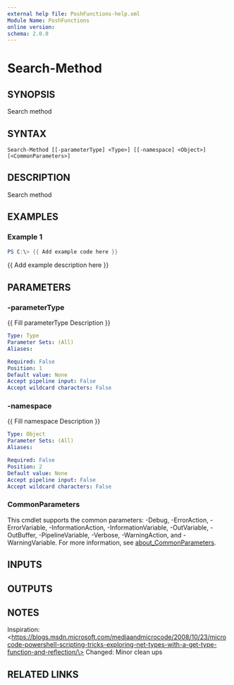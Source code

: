```yaml
---
external help file: PoshFunctions-help.xml
Module Name: PoshFunctions
online version:
schema: 2.0.0
---
```


# Search-Method

## SYNOPSIS
Search method

## SYNTAX

```
Search-Method [[-parameterType] <Type>] [[-namespace] <Object>] [<CommonParameters>]
```

## DESCRIPTION
Search method

## EXAMPLES

### Example 1
```powershell
PS C:\> {{ Add example code here }}
```

{{ Add example description here }}

## PARAMETERS

### -parameterType
{{ Fill parameterType Description }}

```yaml
Type: Type
Parameter Sets: (All)
Aliases:

Required: False
Position: 1
Default value: None
Accept pipeline input: False
Accept wildcard characters: False
```

### -namespace
{{ Fill namespace Description }}

```yaml
Type: Object
Parameter Sets: (All)
Aliases:

Required: False
Position: 2
Default value: None
Accept pipeline input: False
Accept wildcard characters: False
```

### CommonParameters
This cmdlet supports the common parameters: -Debug, -ErrorAction, -ErrorVariable, -InformationAction, -InformationVariable, -OutVariable, -OutBuffer, -PipelineVariable, -Verbose, -WarningAction, and -WarningVariable. For more information, see [about_CommonParameters](http://go.microsoft.com/fwlink/?LinkID=113216).

## INPUTS

## OUTPUTS

## NOTES
Inspiration: \<https://blogs.msdn.microsoft.com/mediaandmicrocode/2008/10/23/microcode-powershell-scripting-tricks-exploring-net-types-with-a-get-type-function-and-reflection/\>
Changed: Minor clean ups

## RELATED LINKS
